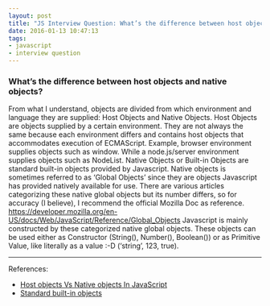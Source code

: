 ```yaml
---
layout: post
title: "JS Interview Question: What’s the difference between host objects and native objects?"
date: 2016-01-13 10:47:13
tags:
- javascript
- interview question
---
```



### What’s the difference between host objects and native objects?

From what I understand, objects are divided from which environment and language they are supplied: Host Objects and Native Objects.
Host Objects are objects supplied by a certain environment. They are not always the same because each environment differs and contains host objects that accommodates execution of ECMAScript. Example, browser environment supplies objects such as window. While a node.js/server environment supplies objects such as NodeList.
Native Objects or Built-in Objects are standard built-in objects provided by Javascript. Native objects is sometimes referred to as ‘Global Objects’ since they are objects Javascript has provided natively available for use.
There are various articles categorizing these native global objects but its number differs, so for accuracy (I believe), I recommend the official Mozilla Doc as reference. https://developer.mozilla.org/en-US/docs/Web/JavaScript/Reference/Global_Objects
Javascript is mainly constructed by these categorized native global objects. These objects can be used either as Constructor (String(), Number(), Boolean()) or as Primitive Value, like literally as a value :-D (‘string’, 123, true).


-----

References:

- [Host objects Vs Native objects In JavaScript](https://programmerinnervoice.wordpress.com/2013/07/22/host-objects-vs-native-objects/)
- [Standard built-in objects](https://developer.mozilla.org/en-US/docs/Web/JavaScript/Reference/Global_Objects)
